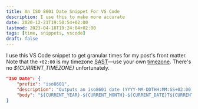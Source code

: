 ```yaml
---
title: An ISO 8601 Date Snippet For VS Code
description: I use this to make more accurate
date: 2020-12-21T19:50:54+02:00
lastmod: 2023-04-18T19:24:04+02:00
tags: [time, snippets, vscode]
draft: false
---
```


I use this VS Code snippet to get granular times for my post's front matter. Note that the `+02:00` is my timezone <abbr title="South African Standard Time">SAST</abbr>—use your own [timezone](https://en.wikipedia.org/wiki/List_of_tz_database_time_zones). There's no <var class="code_var">${CURRENT_TIMEZONE}</var> unfortunately.

```json
"ISO Date": {
    "prefix": "iso8601",
    "description": "Outputs an iso8601 date (YYYY-MM-DDTHH:MM:SS+02:00)",
    "body": "${CURRENT_YEAR}-${CURRENT_MONTH}-${CURRENT_DATE}T${CURRENT_HOUR}:${CURRENT_MINUTE}:${CURRENT_SECOND}+02:00"
}
```
